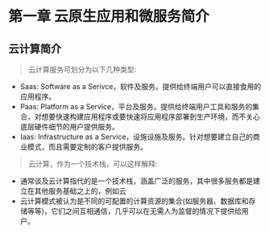 # 第一章 云原生应用和微服务简介

## 云计算简介

> 云计算服务可划分为以下几种类型:

* Saas: Software as a Serivce，软件及服务。提供给终端用户可以直接食用的应用程序。
* Paas: Platform as a Service，平台及服务。提供给终端用户工具和服务的集合，对想要快速构建应用程序或要快速将应用程序部署到生产环境，而不关心底层硬件细节的用户提供服务。
* Iaas: Infrastructure as a Service，设施设施及服务。针对想要建立自己的商业模式，而且需要定制的客户提供服务。

> 云计算，作为一个技术栈，可以这样解释:

* 通常谈及云计算指代的是一个技术栈，涵盖广泛的服务，其中很多服务都是建立在其他服务基础之上的，例如云
* 云计算模式被认为是不同的可配置的计算资源的集合\(如服务器、数据库和存储等等\)，它们之间互相通信，几乎可以在无需人为监督的情况下提供给用户。



